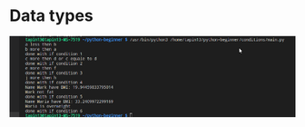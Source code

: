 # Data types

![alt text](https://github.com/tapin13/python-beginner/blob/master/003_conditions/screenshot.png)

